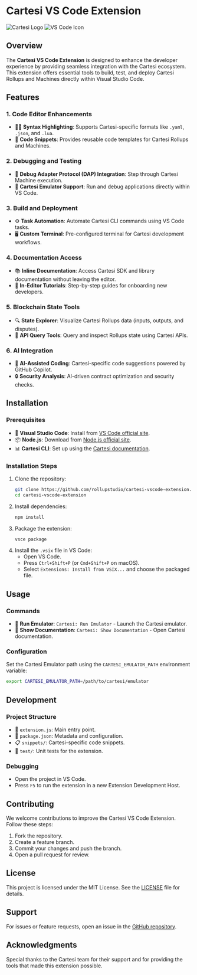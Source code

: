 # Cartesi VS Code Extension

![Cartesi Logo](https://cartesi.io/logo.png) ![VS Code Icon](https://code.visualstudio.com/assets/images/code-stable.png)

## Overview
The **Cartesi VS Code Extension** is designed to enhance the developer experience by providing seamless integration with the Cartesi ecosystem. This extension offers essential tools to build, test, and deploy Cartesi Rollups and Machines directly within Visual Studio Code.

## Features

### 1. Code Editor Enhancements
- 🧑‍💻 **Syntax Highlighting**: Supports Cartesi-specific formats like `.yaml`, `.json`, and `.lua`.
- 📄 **Code Snippets**: Provides reusable code templates for Cartesi Rollups and Machines.

### 2. Debugging and Testing
- 🐞 **Debug Adapter Protocol (DAP) Integration**: Step through Cartesi Machine execution.
- 🧪 **Cartesi Emulator Support**: Run and debug applications directly within VS Code.

### 3. Build and Deployment
- ⚙️ **Task Automation**: Automate Cartesi CLI commands using VS Code tasks.
- 🖥️ **Custom Terminal**: Pre-configured terminal for Cartesi development workflows.

### 4. Documentation Access
- 📚 **Inline Documentation**: Access Cartesi SDK and library documentation without leaving the editor.
- 📖 **In-Editor Tutorials**: Step-by-step guides for onboarding new developers.

### 5. Blockchain State Tools
- 🔍 **State Explorer**: Visualize Cartesi Rollups data (inputs, outputs, and disputes).
- 🔗 **API Query Tools**: Query and inspect Rollups state using Cartesi APIs.

### 6. AI Integration
- 🤖 **AI-Assisted Coding**: Cartesi-specific code suggestions powered by GitHub Copilot.
- 🔒 **Security Analysis**: AI-driven contract optimization and security checks.

## Installation

### Prerequisites
- 🧰 **Visual Studio Code**: Install from [VS Code official site](https://code.visualstudio.com/).
- 📦 **Node.js**: Download from [Node.js official site](https://nodejs.org/).
- 📊 **Cartesi CLI**: Set up using the [Cartesi documentation](https://cartesi.io/docs).

### Installation Steps
1. Clone the repository:
   ```bash
   git clone https://github.com/rollupstudio/cartesi-vscode-extension.git
   cd cartesi-vscode-extension
   ```
2. Install dependencies:
   ```bash
   npm install
   ```
3. Package the extension:
   ```bash
   vsce package
   ```
4. Install the `.vsix` file in VS Code:
   - Open VS Code.
   - Press `Ctrl+Shift+P` (or `Cmd+Shift+P` on macOS).
   - Select `Extensions: Install from VSIX...` and choose the packaged file.

## Usage

### Commands
- 🚀 **Run Emulator**: `Cartesi: Run Emulator` - Launch the Cartesi emulator.
- 📘 **Show Documentation**: `Cartesi: Show Documentation` - Open Cartesi documentation.

### Configuration
Set the Cartesi Emulator path using the `CARTESI_EMULATOR_PATH` environment variable:
```bash
export CARTESI_EMULATOR_PATH=/path/to/cartesi/emulator
```

## Development

### Project Structure
- 📂 `extension.js`: Main entry point.
- 📜 `package.json`: Metadata and configuration.
- 📋 `snippets/`: Cartesi-specific code snippets.
- 🧪 `test/`: Unit tests for the extension.

### Debugging
- Open the project in VS Code.
- Press `F5` to run the extension in a new Extension Development Host.

## Contributing
We welcome contributions to improve the Cartesi VS Code Extension. Follow these steps:
1. Fork the repository.
2. Create a feature branch.
3. Commit your changes and push the branch.
4. Open a pull request for review.

## License
This project is licensed under the MIT License. See the [LICENSE](LICENSE) file for details.

## Support
For issues or feature requests, open an issue in the [GitHub repository](https://github.com/rollupstudio/cartesi-vscode-extension/issues).

## Acknowledgments
Special thanks to the Cartesi team for their support and for providing the tools that made this extension possible.
